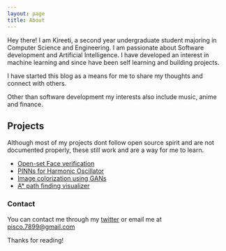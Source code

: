 ```yaml
---
layout: page
title: About
---
```


Hey there! I am Kireeti, a second year undergraduate student majoring in Computer Science and Engineering. I am passionate about Software development and Artificial Intelligence. I have developed an interest in machine learning and since have been self learning and building projects.

I have started this blog as a means for me to share my thoughts and connect with others.

Other than software development my interests also include music, anime and finance.

## Projects

Although most of my projects dont follow open source spirit and are not documented properly, these still work and are a way for me to learn.

* [Open-set Face verification](https://github.com/kir-7/Openset-Face-Verification)
* [PINNs for Harmonic Oscillator](https://github.com/kir-7/HarmonicOscillator)
* [Image colorization using GANs](https://github.com/kir-7/Image-Colorization)
* [A* path finding visualizer](https://github.com/kir-7/A_star-pathfinding)

### Contact

You can contact me through my [twitter](https://twitter.com/kireeti___) or email me at pisco.7899@gmail.com

Thanks for reading!
